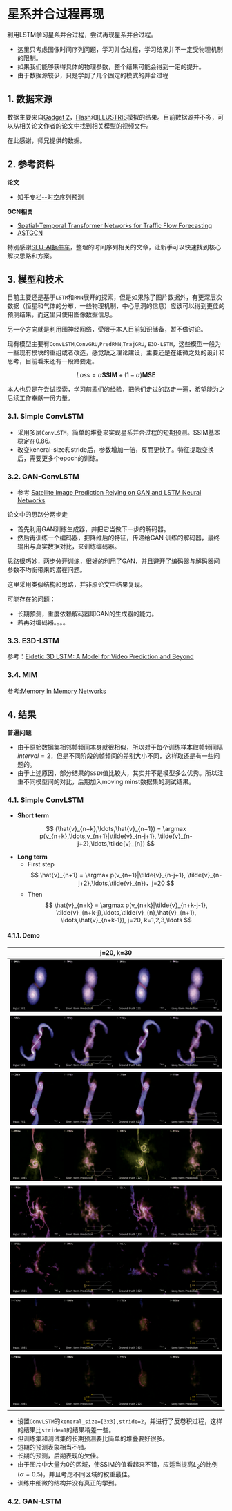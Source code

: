 # 星系并合过程再现

利用LSTM学习星系并合过程，尝试再现星系并合过程。

- 这里只考虑图像时间序列问题，学习并合过程，学习结果并不一定受物理机制的限制。
- 如果我们能够获得具体的物理参数，整个结果可能会得到一定的提升。
- 由于数据源较少，只是学到了几个固定的模式的并合过程

## 1. 数据来源

数据主要来自[Gadget 2](https://wwwmpa.mpa-garching.mpg.de/gadget/)，[Flash](http://flash.uchicago.edu/site/research/)和[ILLUSTRIS](https://www.illustris-project.org/data/)模拟的结果。目前数据源并不多，可以从相关论文作者的论文中找到相关模型的视频文件。

在此感谢，师兄提供的数据。

## 2. 参考资料

**论文**
- [知乎专栏--时空序列预测](https://zhuanlan.zhihu.com/c_1208033701705162752)

**GCN相关**

- [Spatial-Temporal Transformer Networks for Traffic Flow Forecasting](https://arxiv.org/abs/2001.02908) 
- [ASTGCN](https://github.com/guoshnBJTU/ASTGCN-r-pytorch/blob/master/paper/AAAI-GuoS.2690.pdf)

特别感谢[SEU-AI蜗牛车](https://www.zhihu.com/people/seu-aigua-niu-che/columns)，整理的时间序列相关的文章，让新手可以快速找到核心解决思路和方案。

## 3. 模型和技术

目前主要还是基于`LSTM`和`RNN`展开的探索，但是如果除了图片数据外，有更深层次数据（恒星和气体的分布，一些物理机制，中心黑洞的信息）应该可以得到更佳的预测结果，而这里只使用图像数据信息。

另一个方向就是利用图神经网络，受限于本人目前知识储备，暂不做讨论。

现有模型主要有`ConvLSTM`,`ConvGRU`,`PredRNN`,`TrajGRU`, `E3D-LSTM`，这些模型一般为一些现有模块的重组或者改造，感觉缺乏理论建设，主要还是在细微之处的设计和思考，目前看来还有一段路要走。

$$
Loss  = \alpha \mathbf{SSIM} + (1-\alpha) \mathbf{MSE}
$$

本人也只是在尝试探索，学习前辈们的经验，把他们走过的路走一遍，希望能为之后续工作奉献一份力量。

### 3.1. Simple ConvLSTM

- 采用多层`ConvLSTM`，简单的堆叠来实现星系并合过程的短期预测。SSIM基本稳定在0.86。
- 改变keneral-size和stride后，参数增加一倍，反而更快了。特征提取变换后，需要更多个epoch的训练。

### 3.2. GAN-ConvLSTM

- 参考 [Satellite Image Prediction Relying on GAN and LSTM Neural Networks](https://ieeexplore.ieee.org/document/8761462)

论文中的思路分两步走
- 首先利用GAN训练生成器，并把它当做下一步的解码器。
- 然后再训练一个编码器，把降维后的特征，传递给GAN 训练的解码器，最终输出与真实数据对比，来训练编码器。
  
思路很巧妙，两步分开训练，很好的利用了GAN，并且避开了编码器与解码器间参数不均衡带来的潜在问题。

这里采用类似结构和思路，并非原论文中结果复现。

可能存在的问题：
- 长期预测，重度依赖解码器即GAN的生成器的能力。
- 若再对编码器。。。。

### 3.3. E3D-LSTM

参考：[Eidetic 3D LSTM: A Model for Video Prediction and Beyond](https://github.com/google/e3d-lstm)

### 3.4. MIM

参考:[Memory In Memory Networks](https://github.com/Yunbo426/MIM)

## 4. 结果

**普遍问题**
- 由于原始数据集相邻帧频间本身就很相似，所以对于每个训练样本取帧频间隔$interval=2$，但是不同阶段的帧频间的差别大小不同，这样取还是有一些问题的。
- 由于上述原因，部分结果的`SSIM`值比较大，其实并不是模型多么优秀。所以注重不同模型间的对比，后期加入moving minst数据集的测试结果。

### 4.1. Simple ConvLSTM

- **Short term**

$$
(\hat{v}_{n+k},\ldots,\hat{v}_{n+1}) = \argmax p(v_{n+k},\ldots,v_{n+1}|\tilde{v}_{n-j+1}, \tilde{v}_{n-j+2},\ldots,\tilde{v}_{n})
$$


- **Long term**
    - First step
$$
\hat{v}_{n+1} = \argmax p(v_{n+1}|\tilde{v}_{n-j+1}, \tilde{v}_{n-j+2},\ldots,\tilde{v}_{n})，j=20
$$
    - Then
$$
\hat{v}_{n+k} = \argmax p(v_{n+k}|\tilde{v}_{n+k-j-1}, \tilde{v}_{n+k-j},\ldots,\tilde{v}_{n},\hat{v}_{n+1}, \ldots,\hat{v}_{n+k-1}), j=20, k=1,2,3,\ldots
$$


#### 4.1.1. Demo

|j=20, k=30|
|:---:|
|![](./imgs/SimpleConvLSTM/com_mix_0281.gif)|
|![](./imgs/SimpleConvLSTM/com_mix_0581.gif)|
|![](./imgs/SimpleConvLSTM/com_mix_0781.gif)|
|![](./imgs/SimpleConvLSTM/com_mix_1081.gif)|
|![](./imgs/SimpleConvLSTM/com_mix_1281.gif)|
|![](./imgs/SimpleConvLSTM/com_mix_1581.gif)|
|![](./imgs/SimpleConvLSTM/com_mix_1881.gif)|
|![](./imgs/SimpleConvLSTM/com_mix_2081.gif)|

- 设置`ConvLSTM`的`keneral_size=[3x3],stride=2`，并进行了反卷积过程，这样的结果比`stride=1`的结果稍差一些。
- 但训练集和测试集的长期预测要比简单的堆叠要好很多。
- 短期的预测表象相当不错。
- 长期的预测，后期表现的欠佳。
- 由于图片中大量为0的区域，使SSIM的值看起来不错，应适当提高$L_2$的比例($\alpha=0.5$)，并且考虑不同区域的权重最佳。
- 训练中细微的结构并没有真正的学到。


### 4.2. GAN-LSTM


